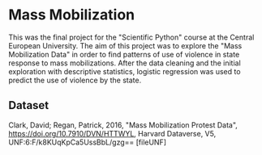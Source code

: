 # Mass Mobilization  
This was the final project for the "Scientific Python" course at the Central European University. The aim of this project was to explore the "Mass Mobilization Data" in order to find patterns of use of violence in state response to mass mobilizations. After the data cleaning and the initial exploration with descriptive statistics, logistic regression was used to predict the use of violence by the state. 

## Dataset
Clark, David; Regan, Patrick, 2016, "Mass Mobilization Protest Data", https://doi.org/10.7910/DVN/HTTWYL, Harvard Dataverse, V5, UNF:6:F/k8KUqKpCa5UssBbL/gzg== [fileUNF]
